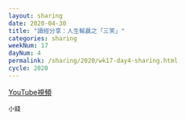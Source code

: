 ```yaml
---
layout: sharing
date: 2020-04-30
title: "讀經分享：人生輸贏之「三笑」"
categories: sharing
weekNum: 17
dayNum: 4
permalink: /sharing/2020/wk17-day4-sharing.html
cycle: 2020
---
```


[YouTube視頻](https://youtu.be/Ihs__1wRJiM)

`小錢`  
